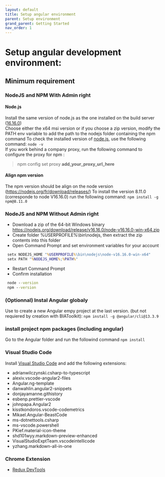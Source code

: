 ```yaml
---
layout: default
title: Setup angular environment
parent: Setup environment
grand_parent: Getting Started
nav_order: 1
---
```


# Setup angular development environment:

## Minimum requirement

### NodeJS and NPM With Admin right
#### Node.js
Install the same version of node.js as the one installed on the build server ([16.16.0](https://nodejs.org/download/release/v16.16.0/))   
Choose either the x64 msi version or if you choose a zip version, modify the PATH env variable to add the path to the nodejs folder containing the npm command
To check the installed version of [node.js](https://nodejs.org/en/download/releases/), use the following command: `node -v`   
If you work behind a company proxy, run the following command to configure the proxy for npm : 
> npm config set proxy **add_your_proxy_url_here**

#### Align npm version
The npm version should be align on the node version (https://nodejs.org/fr/download/releases/)
To install the version 8.11.0 (corresponde to node V16.16.0) run the following command:
```npm install -g npm@8.11.0```

### NodeJS and NPM Without Admin right
* Download a zip of the 64-bit Windows binary https://nodejs.org/download/release/v16.16.0/node-v16.16.0-win-x64.zip
* Create folder %USERPROFILE%\bin\nodejs, then extract the zip contents into this folder
* Open Command Prompt and set environment variables for your account
```cmd
 setx NODEJS_HOME "%USERPROFILE%\bin\nodejs\node-v16.16.0-win-x64"
 setx PATH "%NODEJS_HOME%;%PATH%"
```
* Restart Command Prompt
* Confirm installation
```cmd
 node --version
 npm --version
```

### (Optionnal) Instal Angular globaly
Use to create a new Angular empy project at the last version. (but not requiered by creation with BIAToolkit):
```npm install -g @angular/cli@13.3.9```

### install project npm packages (including angular)
Go to the Angular folder and run the followind command  `npm install`   

### Visual Studio Code
Install [Visual Studio Code](https://code.visualstudio.com/Download) and add the following extensions:
* adrianwilczynski.csharp-to-typescript
* alexiv.vscode-angular2-files
* Angular.ng-template
* danwahlin.angular2-snippets
* donjayamanne.githistory
* esbenp.prettier-vscode
* johnpapa.Angular2
* kisstkondoros.vscode-codemetrics
* Mikael.Angular-BeastCode
* ms-dotnettools.csharp
* ms-vscode.powershell
* PKief.material-icon-theme
* shd101wyy.markdown-preview-enhanced
* VisualStudioExptTeam.vscodeintellicode
* yzhang.markdown-all-in-one

### Chrome Extension
* [Redux DevTools](https://github.com/reduxjs/redux-devtools/)